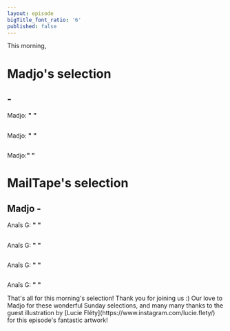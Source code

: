 ```yaml
---
layout: episode
bigTitle_font_ratio: '6'
published: false
---
```

<p id="introduction"> This morning, 
</p>

# Madjo's selection

##  - 
Madjo: **"** **"**

## 
Madjo: **"** **"**

##  
Madjo:**"** **"**

# MailTape's selection

## Madjo - 
Anaïs G: **"** **"**

## 
Anaïs G: **"** **"**

## 
Anaïs G: **"** **"**

## 
Anaïs G: **"** **"**

<p id="outroduction">That's all for this morning's selection! Thank you for joining us :) Our love to Madjo for these wonderful Sunday selections, and many many thanks to the guest illustration by [Lucie Fléty](https://www.instagram.com/lucie.flety/) for this episode's fantastic artwork!</p>
